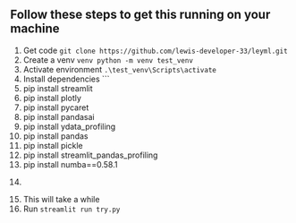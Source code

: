 ## Follow these steps to get this running on your machine

1. Get code ```git clone https://github.com/lewis-developer-33/leyml.git ```
2. Create a venv ```venv python -m venv test_venv```
3. Activate environment ```.\test_venv\Scripts\activate```
4. Install dependencies ```
5.   pip install streamlit
6.   pip install plotly
7.   pip install pycaret
8.   pip install pandasai
9.   pip install ydata_profiling
10.   pip install pandas
11.   pip install pickle
12.   pip install streamlit_pandas_profiling
13.   pip install numba==0.58.1
14.  ```
15. This will take a while
16. Run ```streamlit run try.py```

